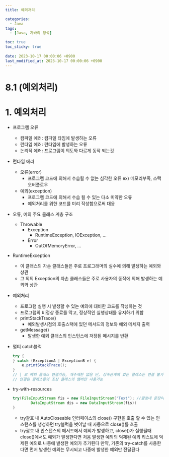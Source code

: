 ```yaml
---
title: 예외처리

categories:
  - Java
tags:
  - [Java, 자바의 정석]

toc: true
toc_sticky: true
 
date: 2023-10-17 00:00:06 +0900
last_modified_at: 2023-10-17 00:00:06 +0900
---
```


# 8.1 (예외처리)

# 1. 예외처리

- 프로그램 오류
    - 컴파일 에러: 컴파일 타임에 발생하는 오류
    - 런타임 에러: 런타임에 발생하는 오류
    - 논리적 에러: 프로그램이 의도와 다르게 동작 되는것
- 런타임 에러
    - 오류(error)
        - 프로그램 코드에 의해서 수습될 수 없는 심각한 오류
        ex) 메모리부족, 스택 오버플로우
    - 예외(exception)
        - 프로그램 코드에 의해서 수습 될 수 있는 다소 미약한 오류
        - 예외처리를 위한 코드를 미리 작성함으로써 대응
- 오류, 예외 주요 클래스 계층 구조
    - Throwable
        - Exception
            - RuntimeException, IOException, …
        - Error
            - OutOfMemoryError, …
- RuntimeException
    - 이 클래스의 자손 클래스들은 주로 프로그래머의 실수에 의해 발생하는 예외와 상관
    - 그 외의 Exception의 자손 클래스들은 주로 사용자의 동작에 의해 발생하는 예외와 상관
- 예외처리
    - 프로그램 실행 시 발생할 수 있는 예외에 대비한 코드를 작성하는 것
    - 프로그램의 비정상 종료를 막고, 정상적인 실행상태를 유지하기 위함
    - printStackTrace()
        - 예외발생시점의 호출스택에 있던 메서드의 정보와 예외  메세지 출력
    - getMessage()
        - 발생한 예외 클래스의 인스턴스에 저장된 메시지를 반환
- 멀티 catch블럭
    
    ```java
    try {
    } catch (ExceptionA | ExceptionB e) {
    	e.printStackTrace();
    }
    // | 로 예외 클래스 연결가능, 개수제한 없음 단, 상속관계에 있는 클래스는 연결 불가
    // 연결된 클래스들의 조상 클래스의 멤버만 사용가능
    ```
    
- try-with-resources
    
    ```java
    try(FileInputStream fis = new FileInputStream("Text"); //괄호내 문장이 복수면 ;로구분
    		DataInputStream dis = new DataInputStream(fis))
    )
    ```
    
    - try괄호 내 AutoCloseable 인터페이스의 close() 구현을 호출 할 수 있는 인스턴스를 생성하면 try블럭을 벗어날 때 자동으로 close()를 호출
    - try괄호 내 인스턴스의 메서드에서 예외가 발생하고, close()가 실행될때 close()에서도 예외가 발생한다면 처음 발생한 예외의 억제된 예외 리스트에 억제된 예외로 나중에 발생한 예외가 추가된다 만약, 기존의 try-catch를 사용한다면 먼저 발생한 예외는 무시되고 나중에 발생한 예외만 전달된다